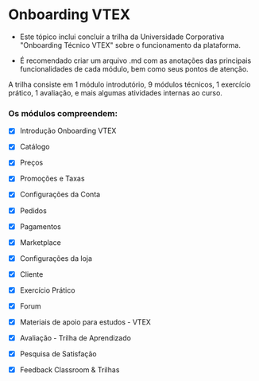 # Onboarding VTEX

- Este tópico inclui concluir a trilha da Universidade Corporativa "Onboarding Técnico VTEX" sobre o funcionamento da plataforma.


- É recomendado criar um arquivo .md com as anotações das principais funcionalidades  de cada módulo, bem como seus pontos de atenção.

A trilha consiste em 1 módulo introdutório, 9 módulos técnicos, 1 exercício prático, 1 avaliação, e mais algumas atividades internas ao curso.

### Os módulos compreendem:

- [x] Introdução Onboarding VTEX
- [x] Catálogo
- [x] Preços
- [x] Promoções e Taxas
- [x] Configurações da Conta
- [x] Pedidos
- [x] Pagamentos
- [x] Marketplace
- [x] Configurações da loja
- [x] Cliente
- [x] Exercício Prático
- [x] Forum
- [x] Materiais de apoio para estudos - VTEX
- [x] Avaliação - Trilha de Aprendizado
- [x] Pesquisa de Satisfação
- [x] Feedback Classroom & Trilhas

